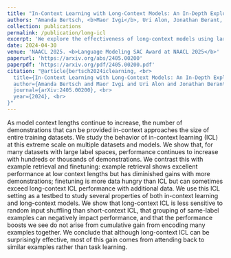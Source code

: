 ```yaml
---
title: "In-Context Learning with Long-Context Models: An In-Depth Exploration"
authors: "Amanda Bertsch, <b>Maor Ivgi</b>, Uri Alon, Jonathan Berant, Matthew R. Gormley, Graham Neubig"
collection: publications
permalink: /publication/long-icl
excerpt: 'We explore the effectiveness of long-context models using large in-context demonstration sets, revealing that their success largely stems from referencing similar examples, and we uncover unique behaviors of many-shot in-context learning in this new research.'
date: 2024-04-30
venue: 'NAACL 2025. <b>Language Modeling SAC Award at NAACL 2025</b>'
paperurl: 'https://arxiv.org/abs/2405.00200'
paperpdf: 'https://arxiv.org/pdf/2405.00200.pdf'
citation: "@article{bertsch2024iclearning, <br>
  title={In-Context Learning with Long-Context Models: An In-Depth Exploration}, <br>
  author={Amanda Bertsch and Maor Ivgi and Uri Alon and Jonathan Berant and Matthew R. Gormley and Graham Neubig}, <br>
  journal={arXiv:2405.00200}, <br>
  year={2024}, <br>
}"
---
```

As model context lengths continue to increase, the number of demonstrations that can be provided in-context approaches the size of entire training datasets. We study the behavior of in-context learning (ICL) at this extreme scale on multiple datasets and models. We show that, for many datasets with large label spaces, performance continues to increase with hundreds or thousands of demonstrations. We contrast this with example retrieval and finetuning: example retrieval shows excellent performance at low context lengths but has diminished gains with more demonstrations; finetuning is more data hungry than ICL but can sometimes exceed long-context ICL performance with additional data. We use this ICL setting as a testbed to study several properties of both in-context learning and long-context models. We show that long-context ICL is less sensitive to random input shuffling than short-context ICL, that grouping of same-label examples can negatively impact performance, and that the performance boosts we see do not arise from cumulative gain from encoding many examples together. We conclude that although long-context ICL can be surprisingly effective, most of this gain comes from attending back to similar examples rather than task learning.